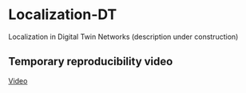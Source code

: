 # Localization-DT
 Localization in Digital Twin Networks (description under construction)

## Temporary reproducibility video

[Video](https://youtu.be/abHSQB5BlX4)
